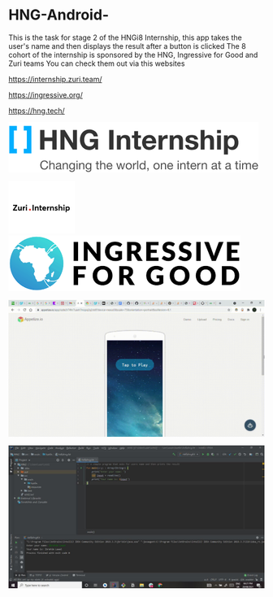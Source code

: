 # HNG-Android-
This is the task for stage 2 of the HNGi8 Internship, this app takes the user's name and then displays the result after a button is clicked
The 8 cohort of the internship is sponsored by the HNG, Ingressive for Good and Zuri teams
You can check them out via this websites

https://internship.zuri.team/

https://ingressive.org/

https://hng.tech/


![](app/src/main/res/drawable/hnglogo.png)

![](app/src/main/res/drawable/zuri.png)  ![](app/src/main/res/drawable/i4g.png)

![Demo App](https://github.com/electrosalaf/HNG-Android-/blob/master/App%20-%20Google%20Chrome%202021-08-20%2014-32-44.gif)

![Task 2](https://github.com/electrosalaf/HNG-Android-/blob/master/kotlintask.JPG)
